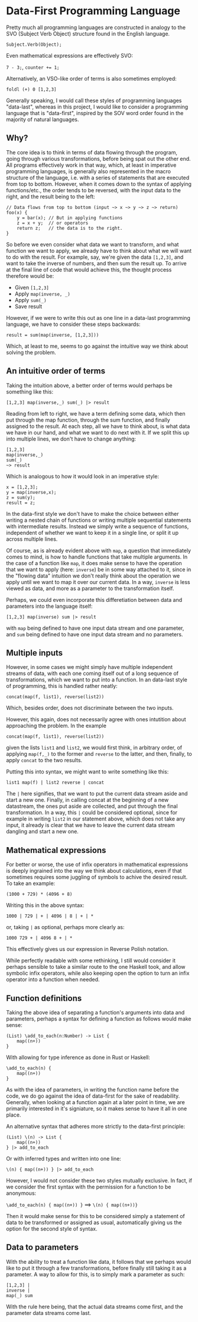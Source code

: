 
# Data-First Programming Language

Pretty much all programming languages are constructed in analogy to the SVO (Subject Verb Object) structure found in the English language.

`Subject.Verb(Object);`

Even mathematical expressions are effectively SVO:

`7 - 3;`, `counter += 1;`

Alternatively, an VSO-like order of terms is also sometimes employed:

`foldl (+) 0 [1,2,3]`

Generally speaking, I would call these styles of programming languages "data-last", whereas in this project, I would like to consider a programming language that is "data-first", inspired by the SOV word order found in the majority of natural languages.

## Why?

The core idea is to think in terms of data flowing through the program, going through various transformations, before being spat out the other end. All programs effectively work in that way, which, at least in imperative programming languages, is generally also represented in the macro structure of the language, i.e. with a series of statements that are executed from top to bottom. However, when it comes down to the syntax of applying functions/etc., the order tends to be reversed, with the input data to the right, and the result being to the left:

```
// Data flows from top to bottom (input ~> x ~> y ~> z ~> return)
foo(x) {
    y = bar(x); // But in applying functions
    z = x + y;  // or operators
    return z;   // the data is to the right.
}
```

So before we even consider what data we want to transform, and what function we want to apply, we already have to think about what we will want to do with the result. For example, say, we're given the data `[1,2,3]`, and want to take the inverse of numbers, and then sum the result up. To arrive at the final line of code that would achieve this, the thought process therefore would be:

- Given `[1,2,3]`
- Apply `map(inverse, _)`
- Apply `sum(_)`
- Save result

However, if we were to write this out as one line in a data-last programming language, we have to consider these steps backwards:

`result = sum(map(inverse, [1,2,3]))`

Which, at least to me, seems to go against the intuitive way we think about solving the problem.

## An intuitive order of terms

Taking the intuition above, a better order of terms would perhaps be something like this:

`[1,2,3] map(inverse,_) sum(_) |> result`

Reading from left to right, we have a term defining some data, which then put through the map function, through the sum function, and finally assigned to the result. At each step, all we have to think about, is what data we have in our hand, and what we want to do next with it. If we split this up into multiple lines, we don't have to change anything:

```
[1,2,3]
map(inverse,_)
sum(_)
~> result
```

Which is analogous to how it would look in an imperative style:

```
x = [1,2,3];
y = map(inverse,x);
z = sum(y);
result = z;
```

In the data-first style we don't have to make the choice between either writing a nested chain of functions or writing multiple sequential statements with intermediate results. Instead we simply write a sequence of functions, independent of whether we want to keep it in a single line, or split it up across multiple lines.

Of course, as is already evident above with `map`, a question that immediately comes to mind, is how to handle functions that take multiple arguments. In the case of a function like `map`, it does make sense to have the operation that we want to apply (here: `inverse`) be in some way attached to it, since in the "flowing data" intuition we don't really think about the operation we apply until we want to map it over our current data. In a way, `inverse` is less viewed as data, and more as a parameter to the transformation itself.

Perhaps, we could even incorporate this differetiation between data and parameters into the language itself:

`[1,2,3] map(inverse) sum |> result`

with `map` being defined to have one input data stream and one parameter, and `sum` being defined to have one input data stream and no parameters.

## Multiple inputs

However, in some cases we might simply have multiple independent streams of data, with each one coming itself out of a long sequence of transformations, which we want to put into a function. In an data-last style of programming, this is handled rather neatly:

`concat(map(f, list1), reverse(list2))`

Which, besides order, does not discriminate between the two inputs.

However, this again, does not necessarily agree with ones intutition about approaching the problem. In the example

`concat(map(f, list1), reverse(list2))`

given the lists `list1` and `list2`, we would first think, in arbitrary order, of applying `map(f,_)` to the former and `reverse` to the latter, and then, finally, to apply `concat` to the two results.

Putting this into syntax, we might want to write something like this:

`list1 map(f) | list2 reverse | concat`

The `|` here signifies, that we want to put the current data stream aside and start a new one. Finally, in calling concat at the beginning of a new datastream, the ones put aside are collected, and put through the final transformation. In a way, this `|` could be considered optional, since for example in writing `list2` in our statement above, which does not take any input, it already is clear that we have to leave the current data stream dangling and start a new one.

## Mathematical expressions

For better or worse, the use of infix operators in mathematical expressions is deeply ingrained into the way we think about calculations, even if that sometimes requires some juggling of symbols to achive the desired result. To take an example:

`(1000 + 729) * (4096 + 8)`

Writing this in the above syntax:

`1000 | 729 | + | 4096 | 8 | + | *`

or, taking `|` as optional, perhaps more clearly as:

`1000 729 + | 4096 8 + | *`

This effectively gives us our expression in Reverse Polish notation.

While perfectly readable with some rethinking, I still would consider it perhaps sensible to take a similar route to the one Haskell took, and allow symbolic infix operators, while also keeping open the option to turn an infix operator into a function when needed.

## Function definitions

Taking the above idea of separating a function's arguments into data and parameters, perhaps a syntax for defining a function as follows would make sense:

```
(List) \add_to_each(n:Number) -> List {
    map((n+))
}
```

With allowing for type inference as done in Rust or Haskell:

```
\add_to_each(n) {
    map((n+))
}
```

As with the idea of parameters, in writing the function name before the code, we do go against the idea of data-first for the sake of readability. Generally, when looking at a function again at a later point in time, we are primarily interested in it's signiature, so it makes sense to have it all in one place.

An alternative syntax that adheres more strictly to the data-first principle:

```
(List) \(n) -> List {
    map((n+))
} |> add_to_each
```

Or with inferred types and written into one line:

`\(n) { map((n+)) } |> add_to_each`

However, I would not consider these two styles mutually exclusive. In fact, if we consider the first syntax with the permission for a function to be anonymous:

`\add_to_each(n) { map((n+)) }` ==> `\(n) { map((n+))}`

Then it would make sense for this to be considered simply a statement of data to be transformed or assigned as usual, automatically giving us the option for the second style of syntax.

## Data to parameters

With the ability to treat a function like data, it follows that we perhaps would like to put it through a few transformations, before finally still taking it as a parameter. A way to allow for this, is to simply mark a parameter as such:

```
[1,2,3] |
inverse |
map(_) sum
```

With the rule here being, that the actual data streams come first, and the parameter data streams come last.

